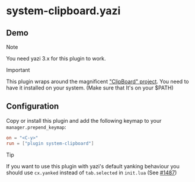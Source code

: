 # system-clipboard.yazi

## Demo

> [!NOTE]
> You need yazi 3.x for this plugin to work.

> [!Important]
> This plugin wraps around the magnificent ["ClipBoard" project](https://github.com/Slackadays/ClipBoard).
> You need to have it installed on your system. (Make sure that It's on your $PATH)

## Configuration

Copy or install this plugin and add the following keymap to your `manager.prepend_keymap`:

```toml
on = "<C-y>"
run = ["plugin system-clipboard"]
```

> [!Tip]
> If you want to use this plugin with yazi's default yanking behaviour you should use `cx.yanked` instead of `tab.selected` in `init.lua` (See [#1487](https://github.com/sxyazi/yazi/issues/1487))
